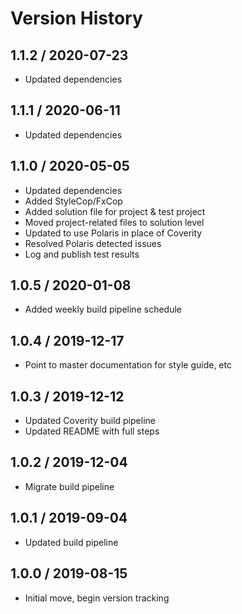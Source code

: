 # Version History

## 1.1.2 / 2020-07-23

- Updated dependencies

## 1.1.1 / 2020-06-11

- Updated dependencies

## 1.1.0 / 2020-05-05

- Updated dependencies
- Added StyleCop/FxCop
- Added solution file for project & test project
- Moved project-related files to solution level
- Updated to use Polaris in place of Coverity
- Resolved Polaris detected issues
- Log and publish test results

## 1.0.5 / 2020-01-08

- Added weekly build pipeline schedule

## 1.0.4 / 2019-12-17

- Point to master documentation for style guide, etc

## 1.0.3 / 2019-12-12

- Updated Coverity build pipeline
- Updated README with full steps

## 1.0.2 / 2019-12-04

- Migrate build pipeline

## 1.0.1 / 2019-09-04

- Updated build pipeline

## 1.0.0 / 2019-08-15

- Initial move, begin version tracking
